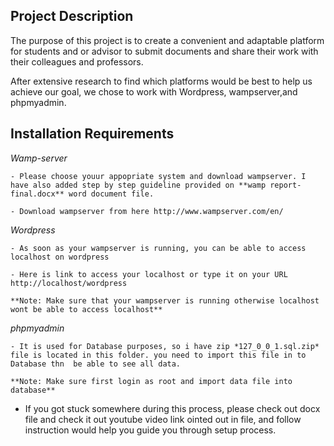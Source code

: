 ## Project Description

The purpose of this project is to create a convenient and adaptable platform for students and or advisor to submit documents and share their work with their colleagues and professors.

After extensive research to find which platforms would be best to help us achieve our goal, we chose to work with Wordpress, wampserver,and phpmyadmin.

## Installation Requirements

  *Wamp-server*

    - Please choose youur appopriate system and download wampserver. I have also added step by step guideline provided on **wamp report-final.docx** word document file.

    - Download wampserver from here http://www.wampserver.com/en/

  *Wordpress*

    - As soon as your wampserver is running, you can be able to access localhost on wordpress

    - Here is link to access your localhost or type it on your URL http://localhost/wordpress

    **Note: Make sure that your wampserver is running otherwise localhost wont be able to access localhost**  

  *phpmyadmin*

    - It is used for Database purposes, so i have zip *127_0_0_1.sql.zip* file is located in this folder. you need to import this file in to Database thn  be able to see all data.

    **Note: Make sure first login as root and import data file into database**

* If you got stuck somewhere during this process, please check out docx file and check it out youtube video link ointed out in file, and follow instruction would help you guide you through setup process.  
